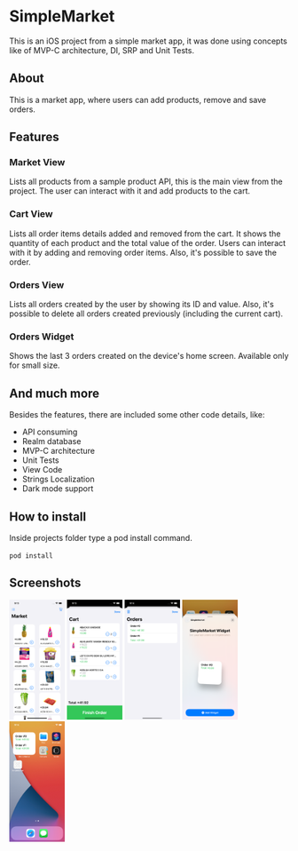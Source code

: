 # SimpleMarket
This is an iOS project from a simple market app, it was done using concepts like of MVP-C architecture, DI, SRP and Unit Tests.

## About
This is a market app, where users can add products, remove and save orders.

## Features

### Market View
Lists all products from a sample product API, this is the main view from the project. The user can interact with it and add products to the cart.

### Cart View
Lists all order items details added and removed from the cart. It shows the quantity of each product and the total value of the order. Users can interact with it by adding and removing order items. Also, it's possible to save the order.

### Orders View
Lists all orders created by the user by showing its ID and value. Also, it's possible to delete all orders created previously (including the current cart).

### Orders Widget
Shows the last 3 orders created on the device's home screen. Available only for small size.

## And much more
Besides the features, there are included some other code details, like:
* API consuming
* Realm database
* MVP-C architecture
* Unit Tests
* View Code
* Strings Localization
* Dark mode support

## How to install

Inside projects folder type a pod install command.

`pod install`

## Screenshots

<img src="./ScreenShots/s1.png" width="100">
<img src="./ScreenShots/s2.png" width="100">
<img src="./ScreenShots/s3.png" width="100">
<img src="./ScreenShots/s4.png" width="100">
<img src="./ScreenShots/s5.png" width="100">
